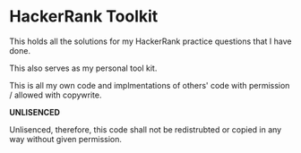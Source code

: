 # HackerRank Toolkit

This holds all the solutions for my HackerRank practice questions that I have done. 

This also serves as my personal tool kit.

This is all my own code and implmentations of others' code with permission / allowed with copywrite.



**UNLISENCED**

Unlisenced, therefore, this code shall not be redistrubted or copied in any way without given permission.
